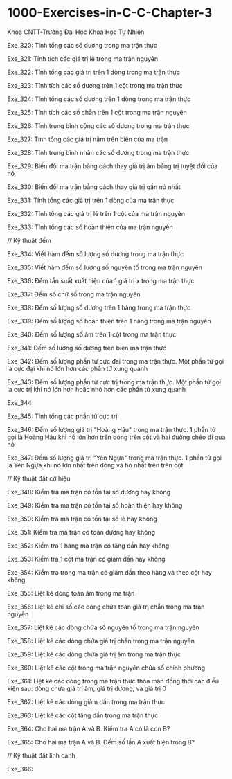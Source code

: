 # 1000-Exercises-in-C-C-Chapter-3
Khoa CNTT-Trường Đại Học Khoa Học Tự Nhiên

Exe_320: Tính tổng các số dương trong ma trận thực

Exe_321: Tính tích các giá trị lẻ trong ma trận nguyên

Exe_322: Tính tổng các giá trị trên 1 dòng trong ma trận thực

Exe_323: Tính tích các số dương trên 1 cột trong ma trận thực

Exe_324: Tính tổng các số dương trên 1 dòng trong ma trận thực

Exe_325: Tính tích các số chẵn trên 1 cột trong ma trận nguyên

Exe_326: Tính trung bình cộng các số dương trong ma trận thực

Exe_327: Tính tổng các giá trị nằm trên biên của ma trận

Exe_328: Tính trung bình nhân các số dương trong ma trận thực

Exe_329: Biến đổi ma trận bằng cách thay giá trị âm bằng trị tuyệt đối của nó

Exe_330: Biến đổi ma trận bằng cách thay giá trị gần nó nhất

Exe_331: Tính tổng các giá trị trên 1 dòng của ma trận thực

Exe_332: Tính tổng các giá trị lẻ trên 1 cột của ma trận nguyên

Exe_333: Tính tổng các số hoàn thiện của ma trận nguyên

// Kỹ thuật đếm

Exe_334: Viết hàm đếm số lượng số dương trong ma trận thực

Exe_335: Viết hàm đếm số lượng số nguyên tố trong ma trận nguyên

Exe_336: Đếm tần suất xuất hiện của 1 giá trị x trong ma trận thực

Exe_337: Đếm số chữ số trong ma trận nguyên

Exe_338: Đếm số lượng số dương trên 1 hàng trong ma trận thực

Exe_339: Đếm số lượng số hoàn thiện trên 1 hàng trong ma trận nguyên

Exe_340: Đếm số lượng số âm trên 1 cột trong ma trận thực

Exe_341: Đếm số lượng số dương trên biên ma trận thực

Exe_342: Đếm số lượng phần tử cực đai trong ma trận thực. Một phần tử gọi là cực đại khi nó lớn hơn các phần tử xung quanh

Exe_343: Đếm số lượng phần tử cực trị trong ma trận thực. Một phần tử gọi là cực trị khi nó lớn hơn hoặc nhỏ hơn các phần tử xung quanh

Exe_344: 

Exe_345: Tính tổng các phần tử cực trị

Exe_346: Đếm số lượng giá trị "Hoàng Hậu" trong ma trận thực. 1 phần tử gọi là Hoàng Hậu khi nó lớn hơn trên dòng trên cột và hai đường chéo đi qua nó

Exe_347: Đếm số lượng giá trị "Yên Ngựa" trong ma trận thực. 1 phần tử gọi là Yên Ngựa khi nó lớn nhất trên dòng và hỏ nhất trên trên cột

// Kỹ thuật đặt cờ hiệu

Exe_348: Kiểm tra ma trận có tồn tại số dương hay không

Exe_349: Kiểm tra ma trận có tồn tại số hoàn thiện hay không

Exe_350: Kiểm tra ma trận có tồn tại số lẻ hay không

Exe_351: Kiểm tra ma trận có toàn dương hay không

Exe_352: Kiểm tra 1 hàng ma trận có tăng dần hay không

Exe_353: Kiểm tra 1 cột ma trận có giảm dần hay không

Exe_354: Kiểm tra trong ma trận có giảm dần theo hàng và theo cột hay không

Exe_355: Liệt kê dòng toàn âm trong ma trận

Exe_356: Liệt kê chỉ số các dòng chứa toàn giá trị chẵn trong ma trận nguyên

Exe_357: Liệt kê các dòng chứa số nguyên tố trong ma trận nguyên

Exe_358: Liệt kê các dòng chứa giá trị chẵn trong ma trận nguyên

Exe_359:  Liệt kê các dòng chứa giá trị âm trong ma trận thực

Exe_360: Liệt kê các cột trong ma trận nguyên chứa số chính phương

Exe_361: Liệt kê các dòng trong ma trận thực thõa mãn đồng thời các điều kiện sau: dòng chứa giá trị âm, giá trị dương, và giá trị 0

Exe_362: Liệt kê các dòng giảm dần trong ma trận thực

Exe_363: Liệt kê các cột tăng dần trong ma trận thực

Exe_364: Cho hai ma trận A và B. Kiểm tra A có là con B?

Exe_365: Cho hai ma trận A và B. Đếm số lần A xuất hiện trong B?

// Kỹ thuật đặt lính canh

Exe_366: 
